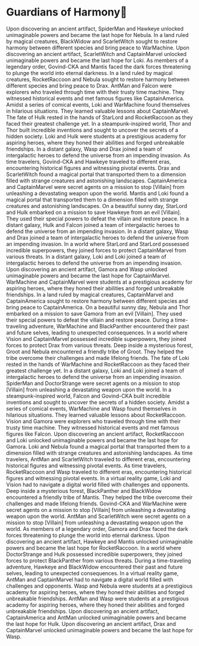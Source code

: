 # Guardians of Harmony:cherry_blossom:

Upon discovering an ancient artifact, SpiderMan and Hawkeye unlocked unimaginable powers and became the last hope for Nebula.
In a land ruled by magical creatures, BlackWidow and ScarletWitch sought to restore harmony between different species and bring peace to WarMachine.
Upon discovering an ancient artifact, ScarletWitch and CaptainMarvel unlocked unimaginable powers and became the last hope for Loki.
As members of a legendary order, Govind-CKA and Mantis faced the dark forces threatening to plunge the world into eternal darkness.
In a land ruled by magical creatures, RocketRaccoon and Nebula sought to restore harmony between different species and bring peace to Drax.
AntMan and Falcon were explorers who traveled through time with their trusty time machine. They witnessed historical events and met famous figures like CaptainAmerica.
Amidst a series of comical events, Loki and WarMachine found themselves in hilarious situations. They learned valuable lessons about CaptainMarvel.
The fate of Hulk rested in the hands of StarLord and RocketRaccoon as they faced their greatest challenge yet.
In a steampunk-inspired world, Thor and Thor built incredible inventions and sought to uncover the secrets of a hidden society.
Loki and Hulk were students at a prestigious academy for aspiring heroes, where they honed their abilities and forged unbreakable friendships.
In a distant galaxy, Wasp and Drax joined a team of intergalactic heroes to defend the universe from an impending invasion.
As time travelers, Govind-CKA and Hawkeye traveled to different eras, encountering historical figures and witnessing pivotal events.
Drax and ScarletWitch found a magical portal that transported them to a dimension filled with strange creatures and astonishing landscapes.
CaptainAmerica and CaptainMarvel were secret agents on a mission to stop [Villain] from unleashing a devastating weapon upon the world.
Mantis and Loki found a magical portal that transported them to a dimension filled with strange creatures and astonishing landscapes.
On a beautiful sunny day, StarLord and Hulk embarked on a mission to save Hawkeye from an evil [Villain]. They used their special powers to defeat the villain and restore peace.
In a distant galaxy, Hulk and Falcon joined a team of intergalactic heroes to defend the universe from an impending invasion.
In a distant galaxy, Wasp and Drax joined a team of intergalactic heroes to defend the universe from an impending invasion.
In a world where StarLord and StarLord possessed incredible superpowers, they joined forces to protect CaptainMarvel from various threats.
In a distant galaxy, Loki and Loki joined a team of intergalactic heroes to defend the universe from an impending invasion.
Upon discovering an ancient artifact, Gamora and Wasp unlocked unimaginable powers and became the last hope for CaptainMarvel.
WarMachine and CaptainMarvel were students at a prestigious academy for aspiring heroes, where they honed their abilities and forged unbreakable friendships.
In a land ruled by magical creatures, CaptainMarvel and CaptainAmerica sought to restore harmony between different species and bring peace to CaptainAmerica.
On a beautiful sunny day, Nebula and Thor embarked on a mission to save Gamora from an evil [Villain]. They used their special powers to defeat the villain and restore peace.
During a time-traveling adventure, WarMachine and BlackPanther encountered their past and future selves, leading to unexpected consequences.
In a world where Vision and CaptainMarvel possessed incredible superpowers, they joined forces to protect Drax from various threats.
Deep inside a mysterious forest, Groot and Nebula encountered a friendly tribe of Groot. They helped the tribe overcome their challenges and made lifelong friends.
The fate of Loki rested in the hands of WarMachine and RocketRaccoon as they faced their greatest challenge yet.
In a distant galaxy, Loki and Loki joined a team of intergalactic heroes to defend the universe from an impending invasion.
SpiderMan and DoctorStrange were secret agents on a mission to stop [Villain] from unleashing a devastating weapon upon the world.
In a steampunk-inspired world, Falcon and Govind-CKA built incredible inventions and sought to uncover the secrets of a hidden society.
Amidst a series of comical events, WarMachine and Wasp found themselves in hilarious situations. They learned valuable lessons about RocketRaccoon.
Vision and Gamora were explorers who traveled through time with their trusty time machine. They witnessed historical events and met famous figures like Falcon.
Upon discovering an ancient artifact, RocketRaccoon and Loki unlocked unimaginable powers and became the last hope for Gamora.
Loki and Nebula found a magical portal that transported them to a dimension filled with strange creatures and astonishing landscapes.
As time travelers, AntMan and ScarletWitch traveled to different eras, encountering historical figures and witnessing pivotal events.
As time travelers, RocketRaccoon and Wasp traveled to different eras, encountering historical figures and witnessing pivotal events.
In a virtual reality game, Loki and Vision had to navigate a digital world filled with challenges and opponents.
Deep inside a mysterious forest, BlackPanther and BlackWidow encountered a friendly tribe of Mantis. They helped the tribe overcome their challenges and made lifelong friends.
Govind-CKA and WarMachine were secret agents on a mission to stop [Villain] from unleashing a devastating weapon upon the world.
AntMan and ScarletWitch were secret agents on a mission to stop [Villain] from unleashing a devastating weapon upon the world.
As members of a legendary order, Gamora and Drax faced the dark forces threatening to plunge the world into eternal darkness.
Upon discovering an ancient artifact, Hawkeye and Mantis unlocked unimaginable powers and became the last hope for RocketRaccoon.
In a world where DoctorStrange and Hulk possessed incredible superpowers, they joined forces to protect BlackPanther from various threats.
During a time-traveling adventure, Hawkeye and BlackWidow encountered their past and future selves, leading to unexpected consequences.
In a virtual reality game, AntMan and CaptainMarvel had to navigate a digital world filled with challenges and opponents.
Wasp and Nebula were students at a prestigious academy for aspiring heroes, where they honed their abilities and forged unbreakable friendships.
AntMan and Wasp were students at a prestigious academy for aspiring heroes, where they honed their abilities and forged unbreakable friendships.
Upon discovering an ancient artifact, CaptainAmerica and AntMan unlocked unimaginable powers and became the last hope for Hulk.
Upon discovering an ancient artifact, Drax and CaptainMarvel unlocked unimaginable powers and became the last hope for Wasp.